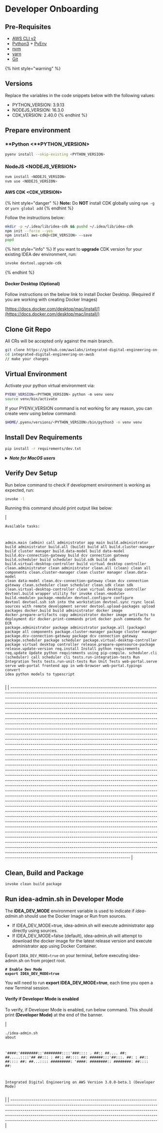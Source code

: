 # Developer Onboarding

## Pre-Requisites

* [AWS CLI v2](https://docs.aws.amazon.com/cli/latest/userguide/getting-started-install.html)
* [Python3](https://www.python.org/downloads/) + [PyEnv](https://github.com/pyenv/pyenv)
* [nvm](https://github.com/nvm-sh/nvm)
* [yarn](https://yarnpkg.com/)
* [Git](https://git-scm.com/downloads)&#x20;

{% hint style="warning" %}
## Versions

Replace the variables in the code snippets below with the following values:

* PYTHON\_VERSION: 3.9.13
* NODEJS\_VERSION: 16.3.0
* CDK\_VERSION: 2.40.0
{% endhint %}

## Prepare environment

### **Python <**PYTHON\_VERSION>

```bash
pyenv install --skip-existing <PYTHON_VERSION>
```

### **NodeJS \<NODEJS\_VERSION>**

```bash
nvm install <NODEJS_VERSION>
nvm use <NODEJS_VERSION>
```

#### **AWS CDK \<CDK\_VERSION>**

{% hint style="danger" %}
**Note:** Do **NOT** install CDK globally using `npm -g` or `yarn global add`
{% endhint %}

Follow the instructions below:

```bash
mkdir -p ~/.idea/lib/idea-cdk && pushd ~/.idea/lib/idea-cdk
npm init --force --yes
npm install aws-cdk@<CDK_VERSION> --save
popd
```

{% hint style="info" %}
If you want to **upgrade** CDK version for your existing IDEA dev environment, run:

```bash
invoke devtool.upgrade-cdk
```
{% endhint %}

#### **Docker Desktop (Optional)**

Follow instructions on the below link to install Docker Desktop. (Required if you are working with creating Docker Images)

[https://docs.docker.com/desktop/mac/install/](https://docs.docker.com/desktop/mac/install/)

## Clone Git Repo

All CRs will be accepted only against the main branch.

```bash
git clone https://github.com/awslabs/integrated-digital-engineering-on-aws.git
cd integrated-digital-engineering-on-awsb
// make your changes
```

## Virtual Environment

Activate your python virtual environment via:

```bash
PYENV_VERSION=<PYTHON_VERSION> python -m venv venv
source venv/bin/activate
```

If your PYENV\_VERSION command is not working for any reason, you can create venv using below command:

```bash
$HOME/.pyenv/versions/<PYTHON_VERSION>/bin/python3 -m venv venv
```

## Install Dev Requirements

```bash
pip install -r requirements/dev.txt
```

<details>

<summary><em><strong>Note for MacOS users</strong></em></summary>

_**BigSur Note:**_ cryptography and orjson library requirements fail to install on MacOS BigSur.\


To fix **cryptography**, follow the instructions mentioned here:\
[https://stackoverflow.com/questions/64919326/pip-error-installing-cryptography-on-big-sur](https://stackoverflow.com/questions/64919326/pip-error-installing-cryptography-on-big-sur)

```
env LDFLAGS="-L$(brew --prefix openssl@1.1)/lib" CFLAGS="-I$(brew --prefix openssl@1.1)/include" pip install cryptography==36.0.1
```

To fix **orjson**, run:

```
brew install rust
# Upgrade your pip
python3 -m pip install --upgrade pip
```

</details>

## Verify Dev Setup

Run below command to check if development environment is working as expected, run:

```bash
invoke -l
```

Running this command should print output like below:

| <pre><code>Available tasks:

  admin.main (admin)                   call administrator app main
  build.administrator                  build administrator
  build.all (build)                    build all
  build.cluster-manager                build cluster manager
  build.data-model                     build data-model
  build.dcv-connection-gateway         build dcv connection gateway
  build.scheduler                      build scheduler
  build.sdk                            build sdk
  build.virtual-desktop-controller     build virtual desktop controller
  clean.administrator                  clean administrator
  clean.all (clean)                    clean all components
  clean.cluster-manager                clean cluster manager
  clean.data-model                     clean data-model
  clean.dcv-connection-gateway         clean dcv connection gateway
  clean.scheduler                      clean scheduler
  clean.sdk                            clean sdk
  clean.virtual-desktop-controller     clean virtual desktop controller
  devtool.build                        wrapper utility for invoke clean.&#x3C;module> build.&#x3C;module> package.&#x3C;module>
  devtool.configure                    configure devtool
  devtool.ssh                          ssh into the workstation
  devtool.sync                         rsync local sources with remote development server
  devtool.upload-packages              upload packages
  docker.build                         build administrator docker image
  docker.prepare-artifacts             copy administrator docker image artifacts to deployment dir
  docker.print-commands                print docker push commands for ECR
  package.administrator                package administrator
  package.all (package)                package all components
  package.cluster-manager              package cluster manager
  package.dcv-connection-gateway       package dcv connection gateway
  package.scheduler                    package scheduler
  package.virtual-desktop-controller   package virtual desktop controller
  release.prepare-opensource-package
  release.update-version
  req.install                          Install python requirements
  req.update                           Update python requirements using pip-compile.
  scheduler.cli (scheduler)            call scheduler cli
  tests.run-integration-tests          Run Integration Tests
  tests.run-unit-tests                 Run Unit Tests
  web-portal.serve                     serve web-portal frontend app in web-browser
  web-portal.typings                   convert idea python models to typescript
</code></pre> |
| ------------------------------------------------------------------------------------------------------------------------------------------------------------------------------------------------------------------------------------------------------------------------------------------------------------------------------------------------------------------------------------------------------------------------------------------------------------------------------------------------------------------------------------------------------------------------------------------------------------------------------------------------------------------------------------------------------------------------------------------------------------------------------------------------------------------------------------------------------------------------------------------------------------------------------------------------------------------------------------------------------------------------------------------------------------------------------------------------------------------------------------------------------------------------------------------------------------------------------------------------------------------------------------------------------------------------------------------------------------------------------------------------------------------------------------------------------------------------------------------------------------------------------------------------------------------------------------------------------------------------------------------------------------------------------------------------------------------------------------------------------------------------------------------------------------------------------------------------------------------------------------------------------------------------------------------------------------------------------------------------------------------------------------------------------------------------------------------------------------------------------------------------------------------------------------------------------------------------------------------------------------------------------------------------------------------------------------------------------------------------------------------------------------------------------------------------------------------------------------------------------------------------------------------------------------------------------------------------------------------------------------------------------------------------------------------------------------------------------------------- |

## Clean, Build and Package

```bash
invoke clean build package
```

## Run idea-admin.sh in Developer Mode

The **IDEA\_DEV\_MODE** environment variable is used to indicate if _idea-admin.sh_ should use the Docker Image or Run from sources.

* If IDEA\_DEV\_MODE=true, idea-admin.sh will execute administrator app directly using sources.
* If IDEA\_DEV\_MODE=false (default), idea-admin.sh will attempt to download the docker image for the latest release version and execute administrator app using Docker Container.

Export `IDEA_DEV_MODE=true` on your terminal, before executing idea-admin.sh on from project root.

<pre class="language-bash"><code class="lang-bash"><strong># Enable Dev Mode
</strong><strong>export IDEA_DEV_MODE=true
</strong></code></pre>

You will need to run **export IDEA\_DEV\_MODE=true**, each time you open a new Terminal session.

#### Verify if Developer Mode is enabled

To verify, if Developer Mode is enabled, run below command. This should print **(Developer Mode)** at the end of the banner.

| <pre class="language-bash"><code class="lang-bash">./idea-admin.sh about

 '####:'########::'########::::'###::::
 . ##:: ##.... ##: ##.....::::'## ##:::
 : ##:: ##:::: ##: ######:::'##:::. ##:
 : ##:: ##:::: ##: ##...:::: #########:
 '####: ########:: ########: ##:::: ##:

 Integrated Digital Engineering on AWS
          Version 3.0.0-beta.1
            (Developer Mode)
</code></pre> |
| --------------------------------------------------------------------------------------------------------------------------------------------------------------------------------------------------------------------------------------------------------------------------------------------------------------------------------------------------------------------------------------------------- |
